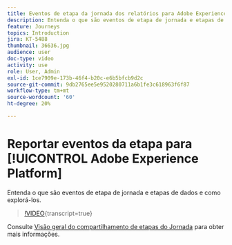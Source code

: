 ```yaml
---
title: Eventos de etapa da jornada dos relatórios para Adobe Experience Platform
description: Entenda o que são eventos de etapa de jornada e etapas de dados e como explorá-los.
feature: Journeys
topics: Introduction
jira: KT-5488
thumbnail: 36636.jpg
audience: user
doc-type: video
activity: use
role: User, Admin
exl-id: 1ce7909e-173b-46f4-b20c-e6b5bfcb9d2c
source-git-commit: 9db2765ee5e9520280711a6b1fe3c618963f6f87
workflow-type: tm+mt
source-wordcount: '60'
ht-degree: 20%

---
```


# Reportar eventos da etapa para [!UICONTROL Adobe Experience Platform]

Entenda o que são eventos de etapa de jornada e etapas de dados e como explorá-los.

>[!VIDEO](https://video.tv.adobe.com/v/36636?learn=on){transcript=true}

Consulte [Visão geral do compartilhamento de etapas do Jornada](https://experienceleague.adobe.com/docs/journeys/using/building-journeys/sharing-journey-steps/sharing-overview.html?lang=en) para obter mais informações.
